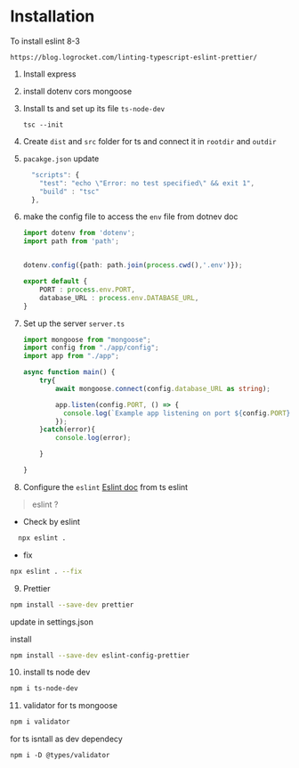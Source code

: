 # Installation

To install eslint 8-3

```
https://blog.logrocket.com/linting-typescript-eslint-prettier/
```

1. Install express
2. install dotenv cors mongoose
3. Install ts and set up its file `ts-node-dev`

   ```
   tsc --init
   ```
4. Create `dist` and `src` folder for ts and connect it in `rootdir` and `outdir`
5. `pacakge.json` update

   ```ts
     "scripts": {
       "test": "echo \"Error: no test specified\" && exit 1",
       "build" : "tsc"
     },
   ```
6. make the config file to access the `env` file from dotnev doc

   ```ts
   import dotenv from 'dotenv';
   import path from 'path';


   dotenv.config({path: path.join(process.cwd(),'.env')});

   export default {
       PORT : process.env.PORT,
       database_URL : process.env.DATABASE_URL,
   }
   ```
7. Set up the server `server.ts`

   ```ts
   import mongoose from "mongoose";
   import config from "./app/config";
   import app from "./app";

   async function main() {
       try{
           await mongoose.connect(config.database_URL as string);

           app.listen(config.PORT, () => {
             console.log(`Example app listening on port ${config.PORT}`);
           });
       }catch(error){
           console.log(error);

       }

   }

   ```
8. Configure the `eslint` [Eslint doc](https://blog.logrocket.com/linting-typescript-eslint-prettier/ "Link")
   from ts eslint

> eslint  ?

- Check by eslint

```bash
  npx eslint .
```

- fix

```bash
npx eslint . --fix
```

9. Prettier

```bash
npm install --save-dev prettier
```

update in settings.json

install

```bash
npm install --save-dev eslint-config-prettier
```

10. install ts node dev

```bash
npm i ts-node-dev
```

11. validator for ts mongoose

```bash
npm i validator
```

for ts isntall as dev dependecy

```
npm i -D @types/validator
```
